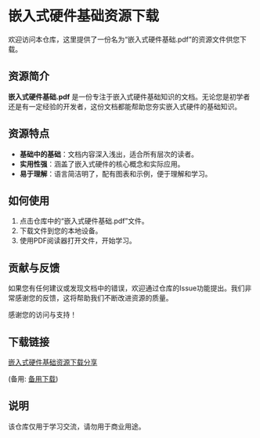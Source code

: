 # 嵌入式硬件基础资源下载

欢迎访问本仓库，这里提供了一份名为“嵌入式硬件基础.pdf”的资源文件供您下载。

## 资源简介

**嵌入式硬件基础.pdf** 是一份专注于嵌入式硬件基础知识的文档。无论您是初学者还是有一定经验的开发者，这份文档都能帮助您夯实嵌入式硬件的基础知识。

## 资源特点

- **基础中的基础**：文档内容深入浅出，适合所有层次的读者。
- **实用性强**：涵盖了嵌入式硬件的核心概念和实际应用。
- **易于理解**：语言简洁明了，配有图表和示例，便于理解和学习。

## 如何使用

1. 点击仓库中的“嵌入式硬件基础.pdf”文件。
2. 下载文件到您的本地设备。
3. 使用PDF阅读器打开文件，开始学习。

## 贡献与反馈

如果您有任何建议或发现文档中的错误，欢迎通过仓库的Issue功能提出。我们非常感谢您的反馈，这将帮助我们不断改进资源的质量。

感谢您的访问与支持！

## 下载链接
[嵌入式硬件基础资源下载分享](https://pan.quark.cn/s/0fd517f0bbc1) 

(备用: [备用下载](https://pan.baidu.com/s/1t9sm_hEiNON0sUxfu80JRg?pwd=1234))

## 说明

该仓库仅用于学习交流，请勿用于商业用途。
